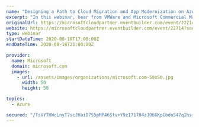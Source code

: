 ```yaml
---
name: "Designing a Path to Cloud Migration and App Modernization on Azure with VMWare Tanzu"
excerpt: "In this webinar, hear from VMWare and Microsoft Commercial Marketplace experts on the technologies and practices that will help you tackle your cloud migration and app modernization challenges. We will cover: \n- Typical challenges companies face and the patterns and practices to tackle them\n- Real-world"
originalUrl: https://microsoftcloudpartner.eventbuilder.com/event/22714?source=ACOM
website: https://microsoftcloudpartner.eventbuilder.com/event/22714?source=ACOM
type: webinar
startDateTime: 2020-08-18T17:00:00Z
endDateTime: 2020-08-18T21:00:00Z

provider:
  name: Microsoft
  domain: microsoft.com
  images:
    - url: /assets/images/organizations/microsoft.com-50x50.jpg
      width: 50
      height: 50

topics:
  - Azure

secured: "/TsVYTHWcLnyT7scJHaiD7S5pMP46Stv+Y9zI71704zJO6GKpCbdn547qIhs+JouvezxAFBsxs+WmzOGiIVKU9fg3Hvs0N8MaoBkEFWoRi/ja+BEGJ8rhnbAEv2+SSN1Ni51El0tL4ujXOCWAtu7fuYssHi5vhjM5dat6SJq9DKborJLP5N3DtOwKWnZMukEyCnUJcdYq3ouagoayr/xe8naEm7yPivpCTqnFPMGL9Ok9Hj15+cPFyh4t0GsxaTX1u8LRmfyGqrNEUHiPELWcb552teaAF6tr0BSEt/m6zx3b7W6X8yVlEu1jdpVu4i1mDGdh15PKtW518W1g76kqw==;Gy3t2SqW41VHPiRixyyEMw=="
---
```


